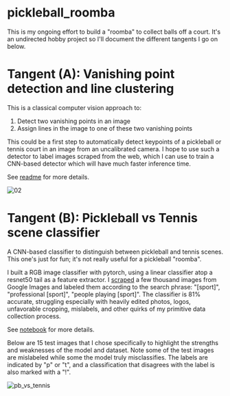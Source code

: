 # pickleball_roomba
This is my ongoing effort to build a "roomba" to collect balls off a court. It's an undirected hobby project so I'll document the different tangents I go on below.

# Tangent (A): Vanishing point detection and line clustering
This is a classical computer vision approach to:
1. Detect two vanishing points in an image
2. Assign lines in the image to one of these two vanishing points

This could be a first step to automatically detect keypoints of a pickleball or tennis court in an image from an uncalibrated camera. I hope to use such a detector to label images scraped from the web, which I can use to train a CNN-based detector which will have much faster inference time.

See [readme](https://github.com/ekchapman/pickleball_roomba/tree/main/vanishing_points) for more details.

![02](https://github.com/ekchapman/pickleball_roomba/assets/43839555/19b343ce-0172-45f8-9326-8e8164eb71ea)

# Tangent (B): Pickleball vs Tennis scene classifier
A CNN-based classifier to distinguish between pickleball and tennis scenes. This one's just for fun; it's not really useful for a pickleball "roomba".

I built a RGB image classifier with pytorch, using a linear classifier atop a resnet50 tail as a feature extractor. I [scraped](https://github.com/YoongiKim/AutoCrawler) a few thousand images from Google Images and labeled them according to the search phrase: "[sport]", "professional [sport]", "people playing [sport]". The classifier is 81% accurate, struggling especially with heavily edited photos, logos, unfavorable cropping, mislabels, and other quirks of my primitive data collection process.

See [notebook](https://github.com/ekchapman/pickleball_roomba/blob/main/pb_vs_tennis_classifier/main.ipynb) for more details.

Below are 15 test images that I chose specifically to highlight the strengths and weaknesses of the model and dataset. Note some of the test images are mislabeled while some the model truly misclassifies. The labels are indicated by "p" or "t", and a classification that disagrees with the label is also marked with a "!".

![pb_vs_tennis](https://github.com/ekchapman/pickleball_roomba/assets/43839555/92e3140b-9234-4876-83ce-85f1fa23a12c)
